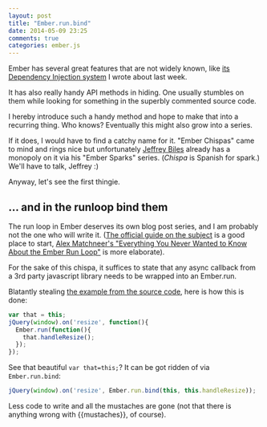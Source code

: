 ```yaml
---
layout: post
title: "Ember.run.bind"
date: 2014-05-09 23:25
comments: true
categories: ember.js
---
```


Ember has several great features that are not widely known, like [its Dependency Injection system][1] I wrote about last week.

It has also really handy API methods in hiding. One usually stumbles on them
while looking for something in the superbly commented source code.

I hereby introduce such a handy method and hope to make that into a recurring
thing. Who knows? Eventually this might also grow into a series.

If it does, I would have to find a catchy name for it. "Ember Chispas" came to
mind and rings nice but unfortunately [Jeffrey Biles][2] already has a monopoly on it via his
"Ember Sparks" series. (*Chispa* is Spanish for spark.) We'll have to talk, Jeffrey :)

Anyway, let's see the first thingie.

## ... and in the runloop bind them

The run loop in Ember deserves its own blog post series, and I am probably not
the one who will write it. ([The official guide on the subject][4] is a good place
to start, [Alex Matchneer's "Everything You Never Wanted to Know About the Ember Run Loop"][3] is more elaborate).

For the sake of this chispa, it suffices to state that any async callback from a 3rd
party javascript library needs to be wrapped into an Ember.run.

Blatantly stealing [the example from the source code][5], here is how this is done:

```javascript
var that = this;
jQuery(window).on('resize', function(){
  Ember.run(function(){
    that.handleResize();
  });
});
```

See that beautiful `var that=this;`? It can be got ridden of via `Ember.run.bind`:

```javascript
jQuery(window).on('resize', Ember.run.bind(this, this.handleResize));
```

Less code to write and all the mustaches are gone (not that there is anything
wrong with &#123;&#123;mustaches&#125;&#125;, of course).

[1]: http://balinterdi.com/2014/05/01/dependency-injection-in-ember-dot-js.html
[2]: https://www.youtube.com/user/edisonstew
[3]: http://alexmatchneer.com/blog/2013/01/12/everything-you-never-wanted-to-know-about-the-ember-run-loop/
[4]: http://emberjs.com/guides/understanding-ember/run-loop/
[5]: https://github.com/emberjs/ember.js/blob/24dcb0c566284a7aa926e701d33f40717264b9b1/packages_es6/ember-metal/lib/run_loop.js#L153
